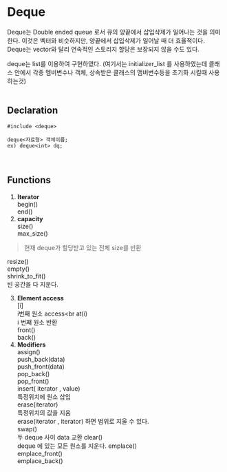 Deque
======
Deque는 Double ended queue 로서 큐의 양끝에서 삽입삭제가 일어나는 것을 의미한다.
이것은 벡터와 비슷하지만, 양끝에서 삽입삭제가 일어날 때 더 효율적이다. Deque는 vector와 달리 연속적인 스토리지 할당은 보장되지 않을 수도 있다.

deque는 list를 이용하여 구현하였다. (여기서는 initializer_list 를 사용하였는데 클래스 안에서 각종 멤버변수나 객체, 상속받은 클래스의 맴버변수등을 초기화 시킬때 사용하는것)<br>
<br>
## Declaration
~~~
#include <deque>

deque<자료형> 객체이름;
ex) deque<int> dq;

~~~
<br>


## Functions
1. **Iterator**<br>
 begin()<br>
 end() <br>
2. **capacity**<br>
 size()<br>
 max_size()<br>
 >현재 deque가 할당받고 있는 전체 size를 반환
 
 resize()<br>
 empty()<br>
 shrink_to_fit()<br>
 빈 공간을 다 지운다.

3. **Element access**<br>
[i]<br>
i번째 원소 access<br
at(i)<br>
i 번쨰 원소 반환 <br>
front()<br>
back()<br>
4. **Modifiers**<br>
 assign()<br>
 push_back(data)<br>
push_front(data)<br>
pop_back()<br>
pop_front()<br>
insert( iterator , value)<br>
특정위치에 원소 삽입<br>
erase(iterator)<br>
특정위치의 값을 지움<br>
erase(iterator , iterator) 하면 범위로 지울 수 있다.<br>
swap()<br>
  두 deque 사이 data 교환
clear()<br>
  deque 에 있는 모든 원소를 지운다.
emplace()<br>
emplace_front()<br>
emplace_back()<br>
